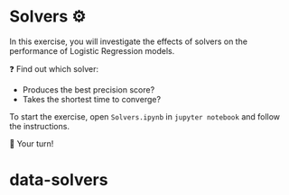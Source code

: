 
# Solvers ⚙️

In this exercise, you will investigate the effects of solvers on the performance of Logistic Regression models.

❓ Find out which solver:
- Produces the best precision score?
- Takes the shortest time to converge?

To start the exercise, open `Solvers.ipynb` in `jupyter notebook` and follow the instructions.

🚀 Your turn!
# data-solvers
